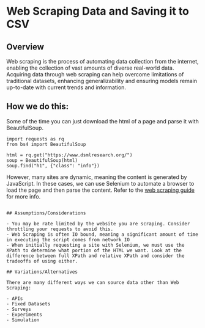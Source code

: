 # Web Scraping Data and Saving it to CSV

## Overview

Web scraping is the process of automating data collection from the internet, enabling the collection of vast amounts of diverse real-world data. Acquiring data through web scraping can help overcome limitations of traditional datasets, enhancing generalizability and ensuring models remain up-to-date with current trends and information. 

## How we do this:

Some of the time you can just download the html of a page and parse it with BeautifulSoup. 

```
import requests as rq
from bs4 import BeautifulSoup

html = rq.get("https://www.dsmlresearch.org/")
soup = BeautifulSoup(html)
soup.find("h1", {"class": "info"})
```

However, many sites are dynamic, meaning the content is generated by JavaScript. In these cases, we can use Selenium to automate a browser to load the page and then parse the content. Refer to the [web scraping guide](https://github.com/CodesmithLLC/aws-cloud-guides/blob/main/webscraping.md) for more info.

```

## Assumptions/Considerations

- You may be rate limited by the website you are scraping. Consider throttling your requests to avoid this.
- Web Scraping is often IO bound, meaning a significant amount of time in executing the script comes from network IO
- When initially requesting a site with Selenium, we must use the XPath to determine what portion of the HTML we want. Look at the difference between full XPath and relative XPath and consider the tradeoffs of using either.

## Variations/Alternatives

There are many different ways we can source data other than Web Scraping:

- APIs 
- Fixed Datasets
- Surveys
- Experiments
- Simulation
